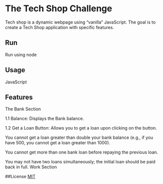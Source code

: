 # The Tech Shop Challenge
Tech shop is a dynamic webpage using “vanilla” JavaScript. The goal is to create a Tech Shop application with specific features. 
## Run
Run using node
## Usage
JavaScript
## Features
The Bank Section

1.1 Balance: Displays the Bank balance.

1.2 Get a Loan Button:  Allows you to get a loan upon clicking on the button. 

You cannot get a loan greater than double your bank balance (e.g., if you have 500, you cannot get a loan greater than 1000).

You cannot get more than one bank loan before repaying the previous loan.

You may not have two loans simultaneously; the initial loan should be paid back in full.
Work Section


##License
[MIT](https://choosealicense.com/licenses/mit/)
